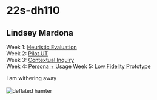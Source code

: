 # 22s-dh110
## Lindsey Mardona

Week 1: [Heuristic Evaluation](https://github.com/lindseymardona/22s-dh110/blob/main/week-01/heuristic-evaluation.md)\
Week 2: [Pilot UT](https://github.com/lindseymardona/22s-dh110/blob/main/week-02/usability-testing.md)\
Week 3: [Contextual Inquiry](https://github.com/lindseymardona/22s-dh110/blob/main/week-03/contextual-inquiry.md)\
Week 4: [Persona + Usage](https://github.com/lindseymardona/22s-dh110/blob/main/week-04/persona.md)
Week 5: [Low Fidelity Prototype](https://github.com/lindseymardona/22s-dh110/blob/main/week-05/lowfidelityprototype.md)

I am withering away\
\
![deflated hamter](https://pbs.twimg.com/media/FPE0MhxVEAEsNZk?format=png&name=900x900)
